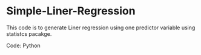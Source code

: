 # Simple-Liner-Regression
This code is to generate Liner regression using one predictor variable using statistcs pacakge.

Code: Python
